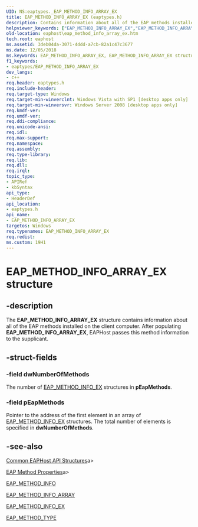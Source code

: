 ```yaml
---
UID: NS:eaptypes._EAP_METHOD_INFO_ARRAY_EX
title: EAP_METHOD_INFO_ARRAY_EX (eaptypes.h)
description: Contains information about all of the EAP methods installed on the client computer.helpviewer_keywords: ["EAP_METHOD_INFO_ARRAY_EX","EAP_METHOD_INFO_ARRAY_EX structure [EAPHost]","PEAP_METHOD_INFO_ARRAY_EX","PEAP_METHOD_INFO_ARRAY_EX structure pointer [EAPHost]","eaphost.eap_method_info_array_ex","eaptypes/EAP_METHOD_INFO_ARRAY_EX","eaptypes/PEAP_METHOD_INFO_ARRAY_EX"]
old-location: eaphost\eap_method_info_array_ex.htm
tech.root: eaphost
ms.assetid: 3deb04da-3071-4ddd-a7cb-82a1c47c3677
ms.date: 12/05/2018
ms.keywords: EAP_METHOD_INFO_ARRAY_EX, EAP_METHOD_INFO_ARRAY_EX structure [EAPHost], PEAP_METHOD_INFO_ARRAY_EX, PEAP_METHOD_INFO_ARRAY_EX structure pointer [EAPHost], eaphost.eap_method_info_array_ex, eaptypes/EAP_METHOD_INFO_ARRAY_EX, eaptypes/PEAP_METHOD_INFO_ARRAY_EX
f1_keywords:
- eaptypes/EAP_METHOD_INFO_ARRAY_EX
dev_langs:
- c++
req.header: eaptypes.h
req.include-header: 
req.target-type: Windows
req.target-min-winverclnt: Windows Vista with SP1 [desktop apps only]
req.target-min-winversvr: Windows Server 2008 [desktop apps only]
req.kmdf-ver: 
req.umdf-ver: 
req.ddi-compliance: 
req.unicode-ansi: 
req.idl: 
req.max-support: 
req.namespace: 
req.assembly: 
req.type-library: 
req.lib: 
req.dll: 
req.irql: 
topic_type:
- APIRef
- kbSyntax
api_type:
- HeaderDef
api_location:
- eaptypes.h
api_name:
- EAP_METHOD_INFO_ARRAY_EX
targetos: Windows
req.typenames: EAP_METHOD_INFO_ARRAY_EX
req.redist: 
ms.custom: 19H1
---
```


# EAP_METHOD_INFO_ARRAY_EX structure


## -description


The <b>EAP_METHOD_INFO_ARRAY_EX</b> structure contains information about all of the EAP methods installed on the client computer. After populating <b>EAP_METHOD_INFO_ARRAY_EX</b>, EAPHost passes this method information to the supplicant.


## -struct-fields




### -field dwNumberOfMethods

The number of <a href="https://docs.microsoft.com/windows/desktop/api/eaptypes/ns-eaptypes-eap_method_info_ex">EAP_METHOD_INFO_EX</a> structures in <b>pEapMethods</b>.


### -field pEapMethods

Pointer to the address of the first element in an array of <a href="https://docs.microsoft.com/windows/desktop/api/eaptypes/ns-eaptypes-eap_method_info_ex">EAP_METHOD_INFO_EX</a> structures. The total number of elements is specified in <b>dwNumberOfMethods</b>.


## -see-also




[Common EAPHost API Structures](https://docs.microsoft.com/windows/win32/eaphost/common-eap-host-api-structures)a>



[EAP Method Properties](https://docs.microsoft.com/windows/win32/eaphost/eap-method-properties)a>



<a href="https://docs.microsoft.com/windows/desktop/api/eaptypes/ns-eaptypes-eap_method_info">EAP_METHOD_INFO</a>



<a href="https://docs.microsoft.com/windows/desktop/api/eaptypes/ns-eaptypes-eap_method_info_array">EAP_METHOD_INFO_ARRAY</a>



<a href="https://docs.microsoft.com/windows/desktop/api/eaptypes/ns-eaptypes-eap_method_info_ex">EAP_METHOD_INFO_EX</a>



<a href="https://docs.microsoft.com/windows/desktop/api/eaptypes/ns-eaptypes-eap_method_type">EAP_METHOD_TYPE</a>
 

 

